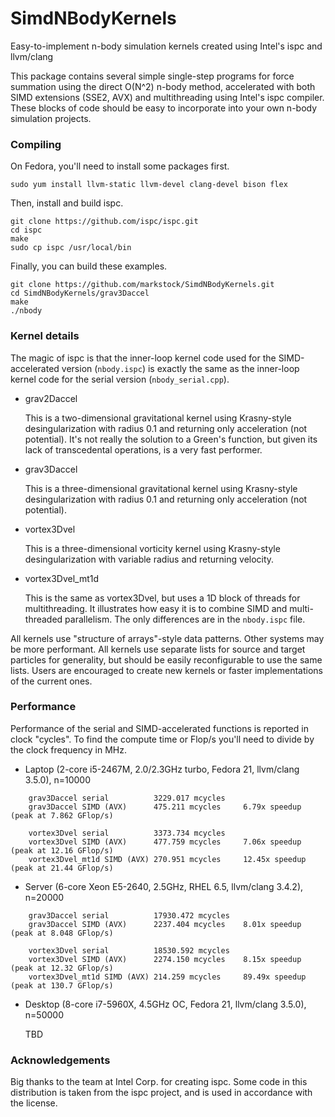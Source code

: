 # SimdNBodyKernels
Easy-to-implement n-body simulation kernels created using Intel's ispc and llvm/clang


This package contains several simple single-step programs for force summation 
using the direct O(N^2) n-body method, accelerated with both SIMD extensions
(SSE2, AVX) and multithreading using Intel's ispc compiler. These blocks of code
should be easy to incorporate into your own n-body simulation projects.

### Compiling

On Fedora, you'll need to install some packages first.

    sudo yum install llvm-static llvm-devel clang-devel bison flex

Then, install and build ispc.

    git clone https://github.com/ispc/ispc.git
    cd ispc
    make
    sudo cp ispc /usr/local/bin

Finally, you can build these examples.

    git clone https://github.com/markstock/SimdNBodyKernels.git
    cd SimdNBodyKernels/grav3Daccel
    make
    ./nbody


### Kernel details

The magic of ispc is that the inner-loop kernel code used for the SIMD-accelerated
version (`nbody.ispc`) is exactly the same as the inner-loop kernel code for the 
serial version (`nbody_serial.cpp`).

* grav2Daccel

    This is a two-dimensional gravitational kernel using Krasny-style desingularization
    with radius 0.1 and returning only acceleration (not potential).
    It's not really the solution to a Green's function, but given its
    lack of transcedental operations, is a very fast performer.

* grav3Daccel

    This is a three-dimensional gravitational kernel using Krasny-style desingularization
    with radius 0.1 and returning only acceleration (not potential).

* vortex3Dvel

    This is a three-dimensional vorticity kernel using Krasny-style desingularization
    with variable radius and returning velocity.

* vortex3Dvel_mt1d

    This is the same as vortex3Dvel, but uses a 1D block of threads for multithreading.
    It illustrates how easy it is to combine SIMD and multi-threaded parallelism. The
    only differences are in the `nbody.ispc` file.

All kernels use "structure of arrays"-style data patterns. Other systems may be more performant.
All kernels use separate lists for source and target particles for generality, but should
be easily reconfigurable to use the same lists.
Users are encouraged to create new kernels or faster implementations of the current ones.


### Performance

Performance of the serial and SIMD-accelerated functions is reported in clock "cycles".
To find the compute time or Flop/s you'll need to divide by the clock frequency in MHz.

* Laptop (2-core i5-2467M, 2.0/2.3GHz turbo, Fedora 21, llvm/clang 3.5.0), n=10000

~~~~
    grav3Daccel serial          3229.017 mcycles
    grav3Daccel SIMD (AVX)      475.211 mcycles		6.79x speedup	(peak at 7.862 GFlop/s)

    vortex3Dvel serial          3373.734 mcycles
    vortex3Dvel SIMD (AVX)      477.759 mcycles		7.06x speedup	(peak at 12.16 GFlop/s)
    vortex3Dvel_mt1d SIMD (AVX) 270.951 mcycles		12.45x speedup	(peak at 21.44 GFlop/s)
~~~~

* Server (6-core Xeon E5-2640, 2.5GHz, RHEL 6.5, llvm/clang 3.4.2), n=20000

~~~~
    grav3Daccel serial          17930.472 mcycles
    grav3Daccel SIMD (AVX)      2237.404 mcycles	8.01x speedup	(peak at 8.048 GFlop/s)

    vortex3Dvel serial          18530.592 mcycles
    vortex3Dvel SIMD (AVX)      2274.150 mcycles	8.15x speedup	(peak at 12.32 GFlop/s)
    vortex3Dvel_mt1d SIMD (AVX) 214.259 mcycles		89.49x speedup	(peak at 130.7 GFlop/s)
~~~~

* Desktop (8-core i7-5960X, 4.5GHz OC, Fedora 21, llvm/clang 3.5.0), n=50000

    TBD


### Acknowledgements

Big thanks to the team at Intel Corp. for creating ispc. Some code in this 
distribution is taken from the ispc project, and is used in accordance with 
the license.

